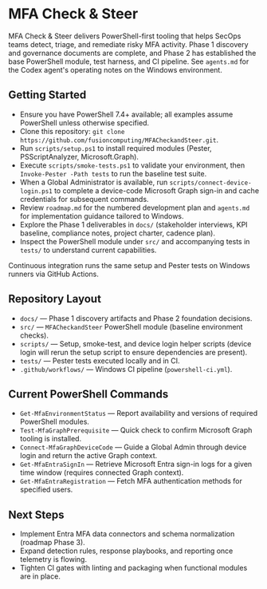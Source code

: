 # MFA Check & Steer

MFA Check & Steer delivers PowerShell-first tooling that helps SecOps teams detect, triage, and remediate risky MFA activity. Phase 1 discovery and governance documents are complete, and Phase 2 has established the base PowerShell module, test harness, and CI pipeline. See `agents.md` for the Codex agent's operating notes on the Windows environment.

## Getting Started
- Ensure you have PowerShell 7.4+ available; all examples assume PowerShell unless otherwise specified.
- Clone this repository: `git clone https://github.com/fusioncomputing/MFACheckandSteer.git`.
- Run `scripts/setup.ps1` to install required modules (Pester, PSScriptAnalyzer, Microsoft.Graph).
- Execute `scripts/smoke-tests.ps1` to validate your environment, then `Invoke-Pester -Path tests` to run the baseline test suite.
- When a Global Administrator is available, run `scripts/connect-device-login.ps1` to complete a device-code Microsoft Graph sign-in and cache credentials for subsequent commands.
- Review `roadmap.md` for the numbered development plan and `agents.md` for implementation guidance tailored to Windows.
- Explore the Phase 1 deliverables in `docs/` (stakeholder interviews, KPI baseline, compliance notes, project charter, cadence plan).
- Inspect the PowerShell module under `src/` and accompanying tests in `tests/` to understand current capabilities.

Continuous integration runs the same setup and Pester tests on Windows runners via GitHub Actions.

## Repository Layout
- `docs/` — Phase 1 discovery artifacts and Phase 2 foundation decisions.
- `src/` — `MFACheckandSteer` PowerShell module (baseline environment checks).
- `scripts/` — Setup, smoke-test, and device login helper scripts (device login will rerun the setup script to ensure dependencies are present).
- `tests/` — Pester tests executed locally and in CI.
- `.github/workflows/` — Windows CI pipeline (`powershell-ci.yml`).

## Current PowerShell Commands
- `Get-MfaEnvironmentStatus` — Report availability and versions of required PowerShell modules.
- `Test-MfaGraphPrerequisite` — Quick check to confirm Microsoft Graph tooling is installed.
- `Connect-MfaGraphDeviceCode` — Guide a Global Admin through device login and return the active Graph context.
- `Get-MfaEntraSignIn` — Retrieve Microsoft Entra sign-in logs for a given time window (requires connected Graph context).
- `Get-MfaEntraRegistration` — Fetch MFA authentication methods for specified users.

## Next Steps
- Implement Entra MFA data connectors and schema normalization (roadmap Phase 3).
- Expand detection rules, response playbooks, and reporting once telemetry is flowing.
- Tighten CI gates with linting and packaging when functional modules are in place.
